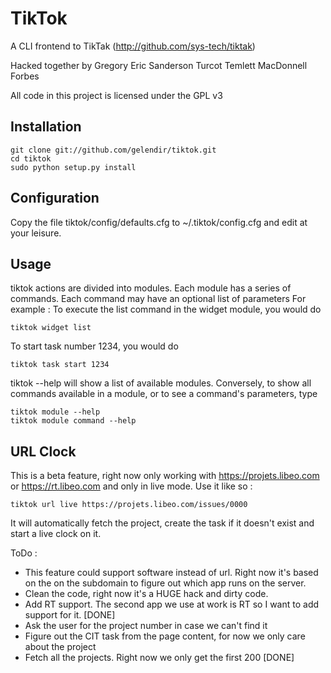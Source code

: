 TikTok
======

A CLI frontend to TikTak (http://github.com/sys-tech/tiktak)

Hacked together by Gregory Eric Sanderson Turcot Temlett MacDonnell Forbes

All code in this project is licensed under the GPL v3

Installation
------------

    git clone git://github.com/gelendir/tiktok.git
    cd tiktok
    sudo python setup.py install

Configuration
-------------

Copy the file tiktok/config/defaults.cfg to ~/.tiktok/config.cfg and edit at
your leisure. 

Usage
-----

tiktok actions are divided into modules. Each module has a series of commands.
Each command may have an optional list of parameters
For example : To execute the list command in the widget module, you would do

    tiktok widget list

To start task number 1234, you would do

    tiktok task start 1234

tiktok --help will show a list of available modules. Conversely, to show all
commands available in a module, or to see a command's parameters, type

    tiktok module --help
    tiktok module command --help

URL Clock
---------

This is a beta feature, right now only working with https://projets.libeo.com or https://rt.libeo.com
and only in live mode. Use it like so : 

	tiktok url live https://projets.libeo.com/issues/0000

It will automatically fetch the project, create the task if it doesn't exist
and start a live clock on it. 

ToDo : 
* This feature could support software instead of url. Right now it's based on the
on the subdomain to figure out which app runs on the server. 
* Clean the code, right now it's a HUGE hack and dirty code.
* Add RT support. The second app we use at work is RT so I want to add support for it. [DONE]
* Ask the user for the project number in case we can't find it
* Figure out the CIT task from the page content, for now we only care about the project
* Fetch all the projects. Right now we only get the first 200 [DONE]
